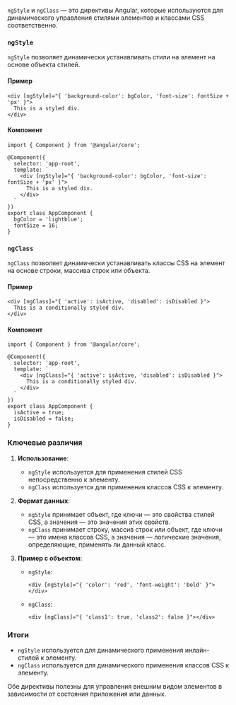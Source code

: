 
`ngStyle` и `ngClass` — это директивы Angular, которые используются для динамического управления стилями элементов и классами CSS соответственно.

### `ngStyle`

`ngStyle` позволяет динамически устанавливать стили на элемент на основе объекта стилей.

#### Пример

```TS
<div [ngStyle]="{ 'background-color': bgColor, 'font-size': fontSize + 'px' }">
  This is a styled div.
</div>
```

#### Компонент

```TS
import { Component } from '@angular/core';

@Component({
  selector: 'app-root',
  template: `
    <div [ngStyle]="{ 'background-color': bgColor, 'font-size': fontSize + 'px' }">
      This is a styled div.
    </div>
  `
})
export class AppComponent {
  bgColor = 'lightblue';
  fontSize = 16;
}
```

### `ngClass`

`ngClass` позволяет динамически устанавливать классы CSS на элемент на основе строки, массива строк или объекта.

#### Пример

```TS
<div [ngClass]="{ 'active': isActive, 'disabled': isDisabled }">
  This is a conditionally styled div.
</div>
```

#### Компонент

```TS
import { Component } from '@angular/core';

@Component({
  selector: 'app-root',
  template: `
    <div [ngClass]="{ 'active': isActive, 'disabled': isDisabled }">
      This is a conditionally styled div.
    </div>
  `
})
export class AppComponent {
  isActive = true;
  isDisabled = false;
}
```

### Ключевые различия

1. **Использование**:
    
    - `ngStyle` используется для применения стилей CSS непосредственно к элементу.
    - `ngClass` используется для применения классов CSS к элементу.
2. **Формат данных**:
    
    - `ngStyle` принимает объект, где ключи — это свойства стилей CSS, а значения — это значения этих свойств.
    - `ngClass` принимает строку, массив строк или объект, где ключи — это имена классов CSS, а значения — логические значения, определяющие, применять ли данный класс.
3. **Пример с объектом**:
    
    - `ngStyle`:
        
        `<div [ngStyle]="{ 'color': 'red', 'font-weight': 'bold' }"></div>`
        
    - `ngClass`:
        
        `<div [ngClass]="{ 'class1': true, 'class2': false }"></div>`
        

### Итоги

- `ngStyle` используется для динамического применения инлайн-стилей к элементу.
- `ngClass` используется для динамического применения классов CSS к элементу.

Обе директивы полезны для управления внешним видом элементов в зависимости от состояния приложения или данных.

